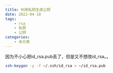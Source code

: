 ```yaml
---
title: 利用私钥生成公钥
date: 2022-04-18
tags: 
    - rsa 
    - 私钥
    - 公钥
categories: 
    - 未分类
---
```


因为不小心把id_rsa.pub丢了，但是又不想改id_rsa。。
```bash
ssh-keygen -y -f ~/.ssh/id_rsa > ~/id_rsa.pub
```